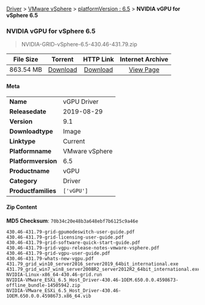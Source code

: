 
[Driver](/README.md)  >  [VMware vSphere](/index/Driver/VMware_vSphere.md)  >  [platformVersion : 6.5](/index/Driver/VMware_vSphere/6.5.md)  >  **NVIDIA vGPU for vSphere 6.5**


###    NVIDIA vGPU for vSphere 6.5

> NVIDIA-GRID-vSphere-6.5-430.46-431.79.zip   


| **File Size** | **Torrent**  | **HTTP Link** | **Internet Archive** |
|:-------------:|:------------:|:-------------:|:--------------------:|
| 863.54 MB |  [Download](https://archive.org/download/nvgpu_NVIDIA-GRID-vSphere-6.5-430.46-431.79.zip_7it4y6rs/nvgpu_NVIDIA-GRID-vSphere-6.5-430.46-431.79.zip_7it4y6rs_archive.torrent)       | [Download](https://archive.org/compress/nvgpu_NVIDIA-GRID-vSphere-6.5-430.46-431.79.zip_7it4y6rs) | [View Page](https://archive.org/details/nvgpu_NVIDIA-GRID-vSphere-6.5-430.46-431.79.zip_7it4y6rs)       |

#### Meta

<table>
<tr><td><strong>Name</strong></td><td>vGPU Driver</td></tr>
<tr><td><strong>Releasedate</strong></td><td>2019-08-29</td></tr>
<tr><td><strong>Version</strong></td><td>9.1</td></tr>
<tr><td><strong>Downloadtype</strong></td><td>Image</td></tr>
<tr><td><strong>Linktype</strong></td><td>Current</td></tr>
<tr><td><strong>Platformname</strong></td><td>VMware vSphere</td></tr>
<tr><td><strong>Platformversion</strong></td><td>6.5</td></tr>
<tr><td><strong>Productname</strong></td><td>vGPU</td></tr>
<tr><td><strong>Category</strong></td><td>Driver</td></tr>
<tr><td><strong>Productfamilies</strong></td><td><code>['vGPU']</code></td></tr>
</table>

#### Zip Content

**MD5 Checksum**: `70b34c20e48b3a648ebf7b6125c9a46e`

```text
430.46-431.79-grid-gpumodeswitch-user-guide.pdf
430.46-431.79-grid-licensing-user-guide.pdf
430.46-431.79-grid-software-quick-start-guide.pdf
430.46-431.79-grid-vgpu-release-notes-vmware-vsphere.pdf
430.46-431.79-grid-vgpu-user-guide.pdf
430.46-431.79-whats-new-vgpu.pdf
431.79_grid_win10_server2016_server2019_64bit_international.exe
431.79_grid_win7_win8_server2008R2_server2012R2_64bit_international.exe
NVIDIA-Linux-x86_64-430.46-grid.run
NVIDIA-VMware_ESXi_6.5_Host_Driver-430.46-1OEM.650.0.0.4598673-offline_bundle-14505942.zip
NVIDIA-VMware_ESXi_6.5_Host_Driver-430.46-1OEM.650.0.0.4598673.x86_64.vib
```